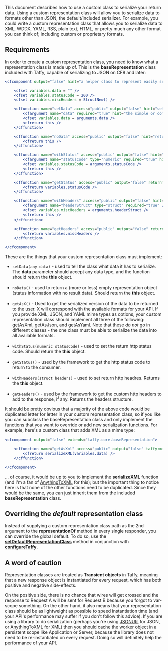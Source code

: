 This document describes how to use a custom class to serialize your return data. Using a custom representation class will allow you to serialize data to formats other than JSON, the default/included serializer. For example, you could write a custom representation class that allows you to serialize data to XML, WDDX, YAML, RSS, plain text, HTML, or pretty much any other format you can think of; including custom or proprietary formats.

## Requirements

In order to create a custom representation class, you need to know what a representation class is made up of. This is the **baseRepresentation** class included with Taffy, capable of serializing to JSON on CF8 and later:

```cfm
<cfcomponent output="false" hint="a helper class to represent easily serializable data">

	<cfset variables.data = "" />
	<cfset variables.statusCode = 200 />
	<cfset variables.miscHeaders = StructNew() />

	<cffunction name="setData" access="public" output="false" hint="setter for the data to be returned">
		<cfargument name="data" required="true" hint="the simple or complex data that you want to return to the api consumer" />
		<cfset variables.data = arguments.data />
		<cfreturn this />
	</cffunction>

	<cffunction name="noData" access="public" output="false" hint="returns empty representation instance">
		<cfreturn this />
	</cffunction>

	<cffunction name="withStatus" access="public" output="false" hint="used to set the http response code for the response">
		<cfargument name="statusCode" type="numeric" required="true" hint="eg 200" />
		<cfset variables.statusCode = arguments.statusCode />
		<cfreturn this />
	</cffunction>

	<cffunction name="getStatus" access="public" output="false" returnType="numeric">
		<cfreturn variables.statusCode />
	</cffunction>

	<cffunction name="withHeaders" access="public" output="false" hint="used to set custom headers for the response">
		<cfargument name="headerStruct" type="struct" required="true" />
		<cfset variables.miscHeaders = arguments.headerStruct />
		<cfreturn this />
	</cffunction>

	<cffunction name="getHeaders" access="public" output="false" returntype="Struct">
		<cfreturn variables.miscHeaders />
	</cffunction>

</cfcomponent>
```

These are the things that your custom representation class must implement:

* `setData(any data)` - used to tell the class what data it has to serialize. The **data** parameter should accept any data type, and the function should return the **this** object.<br/><br/>
* `noData()` - used to return a (more or less) empty representation object (status information with no result data). Should return the **this** object.<br/><br/>
* `getAsX()` - Used to get the serialized version of the data to be returned to the user. X will correspond with the available formats for your API. If you provide XML, JSON, and YAML mime types as options, your custom representation class should implement all three of the following: getAsXml, getAsJson, and getAsYaml. Note that these _do not_ go in different classes - the one class must be able to serialize the data into all available formats.<br/><br/>
* `withStatus(numeric statusCode)` - used to set the return http status code. Should return the **this** object.<br/><br/>
* `getStatus()` - used by the framework to get the http status code to return to the consumer.<br/><br/>
* `withHeaders(struct headers)` - used to set return http headres. Returns the **this** object.<br/><br/>
* `getHeaders()` - used by the framework to get the custom http headers to add to the response, if any. Returns the headers structure.

It should be pretty obvious that a majority of the above code would be duplicated letter for letter in your custom representation class, so if you like you can subclass the baseRepresentation class and only implement the functions that you want to override or add new serialization functions. For example, here's a custom class that adds XML as a mime type:

```cfm
<cfcomponent output="false" extends="taffy.core.baseRepresentation">

	<cffunction name="getAsXml" access="public" output="false" taffy:mime="application/xml">
		<cfreturn serializeXML(variables.data) />
	</cffunction>

</cfcomponent>
```

... of course, it would be up to you to implement the **serializeXML** function (and I'm a fan of [AnythingToXML](http://anythingtoxml.riaforge.org/) for this); but the important thing to notice here is that none of the other functions need to be duplicated. Since they would be the same, you can just inherit them from the included **baseRepresentation** class.

## Overriding the _default_ representation class

Instead of supplying a custom representation class path as the 2nd argument to the **representationOf** method in every single responder, you can override the global default. To do so, use the **[setDefaultRepresentationClass](/atuttle/Taffy/wiki/Index-of-API-Methods#setDefaultRepresentationClass)** method in conjunction with **[configureTaffy](/atuttle/Taffy/wiki/Index-of-API-Methods#configureTaffy)**.

## A word of caution

Representation classes are treated as **Transient objects** in Taffy, meaning that a new response object is instantiated for every request, which has both positive and negative side-effects.

On the positive side, there is no chance that wires will get crossed and the response to Request A will be sent for Request B because you forgot to var-scope something. On the other hand, it also means that your representation class should be as lightweight as possible to speed instantiation time (and your API's performance may suffer if you don't follow this advice). If you are using a library to do serialization (perhaps you're using [JSONUtil](http://jsonutil.riaforge.org/) for JSON, or [AnythingToXML](http://anythingtoxml.riaforge.org/) for XML) then you should cache the worker object in a persistent scope like Application or Server, because the library does not need to be re-instantiated on every request. Doing so will definitely help the performance of your API.
